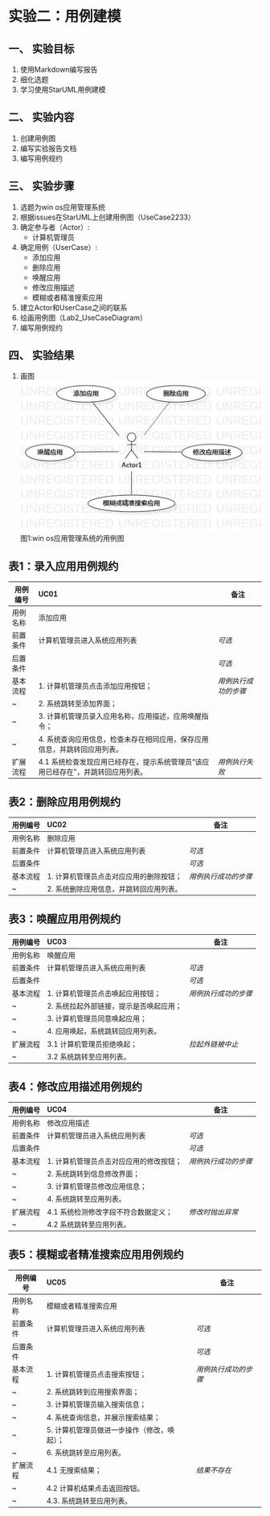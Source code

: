 # 实验二：用例建模  

## 一、 实验目标  

1. 使用Markdown编写报告
2. 细化选题
3. 学习使用StarUML用例建模

## 二、 实验内容  

1. 创建用例图
2. 编写实验报告文档
3. 编写用例规约

## 三、 实验步骤  

1. 选题为win os应用管理系统 
2. 根据issues在StarUML上创建用例图（UseCase2233）
3. 确定参与者（Actor）:  
      - 计算机管理员   
4. 确定用例（UserCase）:   
      - 添加应用
      - 删除应用
      - 唤醒应用
      - 修改应用描述
      - 模糊或者精准搜索应用
5. 建立Actor和UserCase之间的联系
6. 绘画用例图（Lab2_UseCaseDiagram）
7. 编写用例规约

## 四、 实验结果  

1. 画图  
![用例图](./UseCase2233.jpg)  
图1:win os应用管理系统的用例图

## 表1：录入应用用例规约  

用例编号  | UC01 | 备注  
-|:-|-  
用例名称  | 添加应用  |   
前置条件  | 计算机管理员进入系统应用列表    | *可选*   
后置条件  |  | *可选*   
基本流程  | 1. 计算机管理员点击添加应用按钮；  |*用例执行成功的步骤*    
~| 2. 系统跳转至添加界面；  |   
~| 3. 计算机管理员录入应用名称，应用描述，应用唤醒指令；  |   
~| 4. 系统查询应用信息，检查未存在相同应用，保存应用信息，并跳转回应用列表。  |   
扩展流程  | 4.1 系统检查发现应用已经存在，提示系统管理员“该应用已经存在”，并跳转回应用列表。 |*用例执行失败*    

## 表2：删除应用用例规约  

用例编号  | UC02 | 备注  
-|:-|-  
用例名称  | 删除应用  |   
前置条件  | 计算机管理员进入系统应用列表    | *可选*   
后置条件  |      | *可选*   
基本流程  | 1. 计算机管理员点击对应应用的删除按钮；  |*用例执行成功的步骤*     
~| 2. 系统删除应用信息，并跳转回应用列表。  |   

## 表3：唤醒应用用例规约  

用例编号  | UC03 | 备注  
-|:-|-  
用例名称  | 唤醒应用  |   
前置条件  | 计算机管理员进入系统应用列表    | *可选*   
后置条件  |      | *可选*   
基本流程  | 1. 计算机管理员点击唤起应用按钮；  |*用例执行成功的步骤*     
~| 2. 系统拉起外部链接，提示是否唤起应用；  |   
~| 3. 计算机管理员同意唤起应用；  |  
~| 4. 应用唤起，系统跳转回应用列表。  |  
扩展流程  | 3.1 计算机管理员拒绝唤起； |*拉起外链被中止*    
~| 3.2 系统跳转至应用列表。  | 

## 表4：修改应用描述用例规约  

用例编号  | UC04 | 备注  
-|:-|-  
用例名称  | 修改应用描述  |   
前置条件  | 计算机管理员进入系统应用列表    | *可选*   
后置条件  |      | *可选*   
基本流程  | 1. 计算机管理员点击对应应用的修改按钮；  |*用例执行成功的步骤*     
~| 2. 系统跳转到信息修改界面；  |   
~| 3. 计算机管理员修改应用信息；  |  
~| 4. 系统跳转至应用列表。  |  
扩展流程  | 4.1 系统检测修改字段不符合数据定义； |*修改时抛出异常*    
~| 4.2 系统跳转至应用列表。  | 

## 表5：模糊或者精准搜索应用用例规约  

用例编号  | UC05 | 备注  
-|:-|-  
用例名称  | 模糊或者精准搜索应用  |   
前置条件  | 计算机管理员进入系统应用列表    | *可选*   
后置条件  |      | *可选*   
基本流程  | 1. 计算机管理员点击搜索按钮；  |*用例执行成功的步骤*     
~| 2. 系统跳转到应用搜索界面；  |   
~| 3. 计算机管理员输入搜索信息；  |  
~| 4. 系统查询信息，并展示搜索结果；  |  
~| 5. 计算机管理员做进一步操作（修改，唤起）；  |  
~| 6. 系统跳转至应用列表。  |  
扩展流程  | 4.1 无搜索结果； |*结果不存在*    
~| 4.2 计算机结果点击返回按钮。  |
~| 4.3. 系统跳转至应用列表。  |

